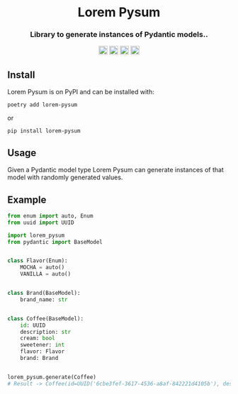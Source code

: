 <!--suppress HtmlDeprecatedAttribute -->
<div align=center>
  <h1>Lorem Pysum</h1>
  <h3>Library to generate instances of Pydantic models..</h3>
  <img src="https://img.shields.io/badge/License-MIT-blue.svg"
   height="20"
   alt="License: MIT">
  <img src="https://img.shields.io/badge/code%20style-black-000000.svg"
   height="20"
   alt="Code style: black">
  <img src="https://img.shields.io/pypi/v/lorem-pysum.svg"
   height="20"
   alt="PyPI version">
  <img src="https://img.shields.io/badge/coverage-100%25-success"
   height="20"
   alt="Code Coverage">
</div>

## Install

Lorem Pysum is on PyPI and can be installed with:

```shell
poetry add lorem-pysum
```

or

```shell
pip install lorem-pysum
```

## Usage

Given a Pydantic model type Lorem Pysum can generate instances of that model with
randomly generated values.

## Example

```python
from enum import auto, Enum
from uuid import UUID

import lorem_pysum
from pydantic import BaseModel


class Flavor(Enum):
    MOCHA = auto()
    VANILLA = auto()


class Brand(BaseModel):
    brand_name: str


class Coffee(BaseModel):
    id: UUID
    description: str
    cream: bool
    sweetener: int
    flavor: Flavor
    brand: Brand


lorem_pysum.generate(Coffee)
# Result -> Coffee(id=UUID('6cbe3fef-3617-4536-a8af-842221d4105b'), description='laboris', cream=True, sweetener=27, flavor=<Flavor.VANILLA: 2>, brand=Brand(brand_name='non'))
```
